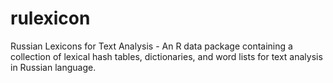 # rulexicon
Russian Lexicons for Text Analysis - An R data package containing a collection of lexical hash tables, dictionaries, and word lists for text analysis in Russian language.
